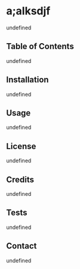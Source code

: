 
# a;alksdjf

undefined

## Table of Contents

undefined

## Installation

undefined

## Usage

undefined

## License

undefined

## Credits

undefined

## Tests

undefined

## Contact

undefined
